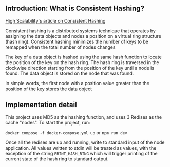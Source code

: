 ## Introduction: What is Consistent Hashing?

[High Scalability's article on Consistent Hashing](https://highscalability.com/consistent-hashing-algorithm/)

Consistent hashing is a distributed systems technique that operates by assigning the data objects and nodes a position on a virtual ring structure (hash ring). Consistent hashing minimizes the number of keys to be remapped when the total number of nodes changes

The key of a data object is hashed using the same hash function to locate the position of the key on the hash ring. The hash ring is traversed in the clockwise direction starting from the position of the key until a node is found. The data object is stored on the node that was found. 

In simple words, the first node with a position value greater than the position of the key stores the data object

## Implementation detail

This project uses MD5 as the hashing function, and uses 3 Redises as the cache "nodes". To start the project, run:

`docker compose -f docker-compose.yml up` or `npm run dev`

Once all the redises are up and running, write to standard input of the node application. All values written to stdin will be treated as values, with the exception of the string `PRINT_HASH_RING` which will trigger printing of the current state of the hash ring to standard output.